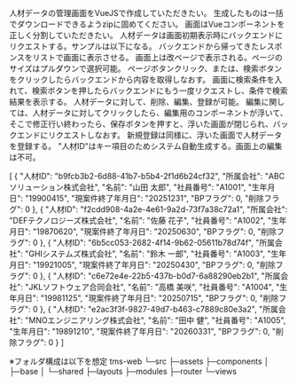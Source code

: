 人材データの管理画面をVueJSで作成していただきたい。
生成したものは一括でダウンロードできるようzipに固めてください。
画面はVueコンポーネントを正しく分割していただきたい。
人材データは画面初期表示時にバックエンドにリクエストする。サンプルは以下になる。
バックエンドから帰ってきたレスポンスをリストで画面に表示させる。
画面上は改ページで表示される。ページのサイズはプルダウンで選択可能。
ページボタンクリック、または、検索ボタンをクリックしたらバックエンドから内容を取得しなおす。
画面に検索条件を入れて、検索ボタンを押したらバックエンドにもう一度リクエストし、条件で検索結果を表示する。
人材データに対して、削除、編集、登録が可能。
編集に関しては、人材データに対してクリックしたら、編集用のコンポーネントが浮いて、
そこで修正行い終わったら、保存ボタンを押すと、浮いた画面が閉じられ、バックエンドにリクエストしなおす。
新規登録は同様に、浮いた画面で人材データを登録する。
"人材ID"はキー項目のためシステム自動生成する。画面上の編集は不可。

[
  {
    "人材ID": "b9fcb3b2-6d88-41b7-b5b4-2f1d6b24cf32",
    "所属会社": "ABCソリューション株式会社",
    "名前": "山田 太郎",
    "社員番号": "A1001",
    "生年月日": "19900415",
    "現案件終了年月日": "20251231",
    "BPフラグ": 0,
    "削除フラグ": 0
  },
  {
    "人材ID": "f2cdd908-4a2e-4e61-9a2d-73f7a38c72a1",
    "所属会社": "DEFテクノロジーズ株式会社",
    "名前": "佐藤 花子",
    "社員番号": "A1002",
    "生年月日": "19870620",
    "現案件終了年月日": "20250630",
    "BPフラグ": 0,
    "削除フラグ": 0
  },
  {
    "人材ID": "6b5cc053-2682-4f14-9b62-05611b78d74f",
    "所属会社": "GHIシステムズ株式会社",
    "名前": "鈴木 一郎",
    "社員番号": "A1003",
    "生年月日": "19921005",
    "現案件終了年月日": "20250430",
    "BPフラグ": 0,
    "削除フラグ": 0
  },
  {
    "人材ID": "c6e72e4e-22b5-437b-b0d7-6a88290eb2b1",
    "所属会社": "JKLソフトウェア合同会社",
    "名前": "高橋 美咲",
    "社員番号": "A1004",
    "生年月日": "19981125",
    "現案件終了年月日": "20250715",
    "BPフラグ": 0,
    "削除フラグ": 0
  },
  {
    "人材ID": "e2ac3f3f-9827-49d7-b463-c7889c80e3a2",
    "所属会社": "MNOエンジニアリング株式会社",
    "名前": "田中 健",
    "社員番号": "A1005",
    "生年月日": "19891210",
    "現案件終了年月日": "20260331",
    "BPフラグ": 0,
    "削除フラグ": 0
  }
]

※フォルダ構成は以下を想定
tms-web
└─src
    ├─assets
    ├─components
    │  ├─base
    │  └─shared
    ├─layouts
    ├─modules
    ├─router
    └─views